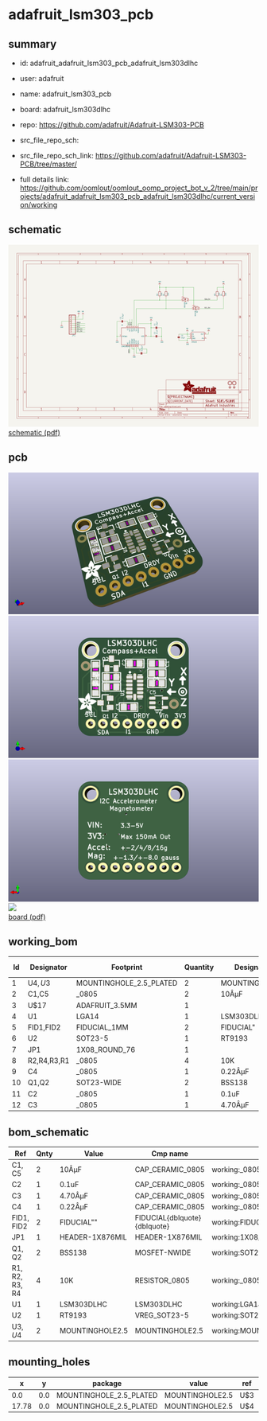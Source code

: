 # adafruit_lsm303_pcb
 
## summary 
* id: adafruit_adafruit_lsm303_pcb_adafruit_lsm303dlhc
* user: adafruit
* name: adafruit_lsm303_pcb
* board: adafruit_lsm303dlhc
* repo: https://github.com/adafruit/Adafruit-LSM303-PCB



* src_file_repo_sch: 
* src_file_repo_sch_link: https://github.com/adafruit/Adafruit-LSM303-PCB/tree/master/
* full details link: https://github.com/oomlout/oomlout_oomp_project_bot_v_2/tree/main/projects/adafruit_adafruit_lsm303_pcb_adafruit_lsm303dlhc/current_version/working  

## schematic  
![](working_schematic_600.png)  
[schematic (pdf)](working_schematic.pdf) 






















## pcb  
![](working_3d_600.png) 
![](working_3d_front_600.png)  
![](working_3d_back_600.png)  
![](working_600.png)  
[board (pdf)](working.pdf)  

## working_bom
| Id | Designator | Footprint | Quantity | Designation | Supplier and ref |  | None | 
| --- | --- | --- | --- | --- | --- | --- | --- | 
| 1 | U$4,U$3 | MOUNTINGHOLE_2.5_PLATED | 2 | MOUNTINGHOLE2.5 |  |  | [''] | 
| 2 | C1,C5 | _0805 | 2 | 10ÂµF |  |  | [''] | 
| 3 | U$17 | ADAFRUIT_3.5MM | 1 |  |  |  | [''] | 
| 4 | U1 | LGA14 | 1 | LSM303DLHC |  |  | [''] | 
| 5 | FID1,FID2 | FIDUCIAL_1MM | 2 | FIDUCIAL" |  |  | [''] | 
| 6 | U2 | SOT23-5 | 1 | RT9193 |  |  | [''] | 
| 7 | JP1 | 1X08_ROUND_76 | 1 |  |  |  | [''] | 
| 8 | R2,R4,R3,R1 | _0805 | 4 | 10K |  |  | [''] | 
| 9 | C4 | _0805 | 1 | 0.22ÂµF |  |  | [''] | 
| 10 | Q1,Q2 | SOT23-WIDE | 2 | BSS138 |  |  | [''] | 
| 11 | C2 | _0805 | 1 | 0.1uF |  |  | [''] | 
| 12 | C3 | _0805 | 1 | 4.70ÂµF |  |  | [''] | 


## bom_schematic
| Ref | Qnty | Value | Cmp name | Footprint | Description | Vendor | DNP | 
| --- | --- | --- | --- | --- | --- | --- | --- | 
| C1, C5 | 2 | 10ÂµF | CAP_CERAMIC_0805 | working:_0805 |  |  |  | 
| C2 | 1 | 0.1uF | CAP_CERAMIC_0805 | working:_0805 |  |  |  | 
| C3 | 1 | 4.70ÂµF | CAP_CERAMIC_0805 | working:_0805 |  |  |  | 
| C4 | 1 | 0.22ÂµF | CAP_CERAMIC_0805 | working:_0805 |  |  |  | 
| FID1, FID2 | 2 | FIDUCIAL"" | FIDUCIAL{dblquote}{dblquote} | working:FIDUCIAL_1MM |  |  |  | 
| JP1 | 1 | HEADER-1X876MIL | HEADER-1X876MIL | working:1X08_ROUND_76 |  |  |  | 
| Q1, Q2 | 2 | BSS138 | MOSFET-NWIDE | working:SOT23-WIDE |  |  |  | 
| R1, R2, R3, R4 | 4 | 10K | RESISTOR_0805 | working:_0805 |  |  |  | 
| U1 | 1 | LSM303DLHC | LSM303DLHC | working:LGA14 |  |  |  | 
| U2 | 1 | RT9193 | VREG_SOT23-5 | working:SOT23-5 |  |  |  | 
| U$3, U$4 | 2 | MOUNTINGHOLE2.5 | MOUNTINGHOLE2.5 | working:MOUNTINGHOLE_2.5_PLATED |  |  |  | 


## mounting_holes
| x | y | package | value | ref | size | 
| --- | --- | --- | --- | --- | --- | 
| 0.0 | 0.0 | MOUNTINGHOLE_2.5_PLATED | MOUNTINGHOLE2.5 | U$3 | m3 | 
| 17.78 | 0.0 | MOUNTINGHOLE_2.5_PLATED | MOUNTINGHOLE2.5 | U$4 | m3 | 


